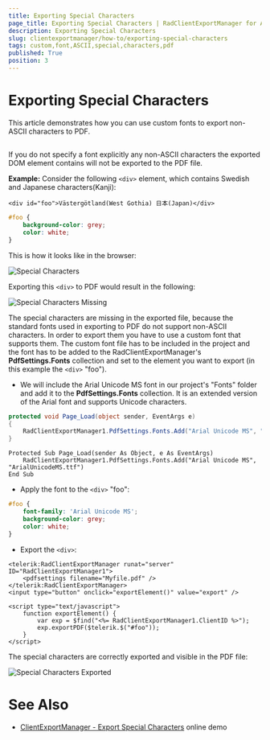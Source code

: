 ```yaml
---
title: Exporting Special Characters
page_title: Exporting Special Characters | RadClientExportManager for ASP.NET AJAX Documentation
description: Exporting Special Characters
slug: clientexportmanager/how-to/exporting-special-characters
tags: custom,font,ASCII,special,characters,pdf
published: True
position: 3
---
```


# Exporting Special Characters


This article demonstrates how you can use custom fonts to export non-ASCII characters to PDF.

## 

If you do not specify a font explicitly any non-ASCII characters the exported DOM element contains will not be exported to the PDF file.

**Example:** Consider the following `<div>` element, which contains Swedish and Japanese characters(Kanji):


````ASPNET
<div id="foo">Västergötland(West Gothia) 日本(Japan)</div>
````


````CSS
#foo {
    background-color: grey;
    color: white;
}
````

This is how it looks like in the browser:

![Special Characters](images/clientexportmanager-special-characters.png)

Exporting this `<div>` to PDF would result in the following:

![Special Characters Missing](images/clientexportmanager-special-characters-missing.png)

The special characters are missing in the exported file, because the standard fonts used in exporting to PDF do not support non-ASCII characters. In order to export them you have to use a custom font that supports them. The custom font file has to be included in the project and the font has to be added to the RadClientExportManager's **PdfSettings.Fonts** collection and set to the element you want to export (in this example the `<div>` "foo").

* We will include the Arial Unicode MS font in our project's "Fonts" folder and add it to the **PdfSettings.Fonts** collection. It is an extended version of the Arial font and supports Unicode characters.


````C#
protected void Page_Load(object sender, EventArgs e)
{
    RadClientExportManager1.PdfSettings.Fonts.Add("Arial Unicode MS", "Fonts/ArialUnicodeMS.ttf");
}
````
````VB.NET
Protected Sub Page_Load(sender As Object, e As EventArgs)
	RadClientExportManager1.PdfSettings.Fonts.Add("Arial Unicode MS", "ArialUnicodeMS.ttf")
End Sub
````


* Apply the font to the `<div>` "foo":


````CSS
#foo {
    font-family: 'Arial Unicode MS';
    background-color: grey;
    color: white;
}
````


* Export the `<div>`:


````ASPNET
<telerik:RadClientExportManager runat="server" ID="RadClientExportManager1">
    <pdfsettings filename="Myfile.pdf" />
</telerik:RadClientExportManager>
<input type="button" onclick="exportElement()" value="export" />

<script type="text/javascript">
    function exportElement() {
        var exp = $find("<%= RadClientExportManager1.ClientID %>");
        exp.exportPDF($telerik.$("#foo"));
    }
</script>
````


The special characters are correctly exported and visible in the PDF file:

![Special Characters Exported](images/clientexportmanager-special-characters-exported.png)

# See Also

 * [ClientExportManager - Export Special Characters](https://demos.telerik.com/aspnet-ajax/client-export-manager/applicationscenarios/export-special-characters/defaultcs.aspx) online demo

